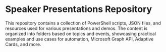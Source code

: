 # Speaker Presentations Repository

This repository contains a collection of PowerShell scripts, JSON files, and resources used for various presentations and demos. The content is organized into folders based on topics and events, showcasing practical examples and use cases for automation, Microsoft Graph API, Adaptive Cards, and more.

